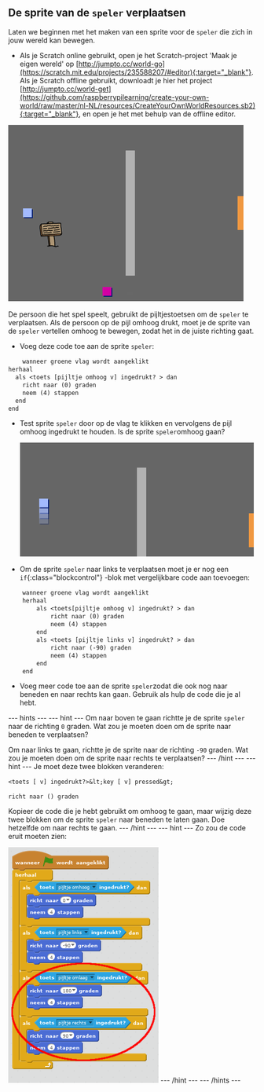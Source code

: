 ## De sprite van de `speler` verplaatsen

Laten we beginnen met het maken van een sprite voor de `speler` die zich in jouw wereld kan bewegen.

+ Als je Scratch online gebruikt, open je het Scratch-project 'Maak je eigen wereld' op [http://jumpto.cc/world-go](https://scratch.mit.edu/projects/235588207/#editor){:target="_blank"}. Als je Scratch offline gebruikt, downloadt je hier het project [http://jumpto.cc/world-get](https://github.com/raspberrypilearning/create-your-own-world/raw/master/nl-NL/resources/CreateYourOwnWorldResources.sb2){:target="_blank"}, en open je het met behulp van de offline editor. 

![screenshot](images/world-starter.png)

De persoon die het spel speelt, gebruikt de pijltjestoetsen om de `speler` te verplaatsen. Als de persoon op de pijl omhoog drukt, moet je de sprite van de `speler` vertellen omhoog te bewegen, zodat het in de juiste richting gaat.

+ Voeg deze code toe aan de sprite `speler`:

```blocks
    wanneer groene vlag wordt aangeklikt
herhaal 
  als <toets [pijltje omhoog v] ingedrukt? > dan 
    richt naar (0) graden
    neem (4) stappen
  end
end
```

+ Test sprite `speler` door op de vlag te klikken en vervolgens de pijl omhoog ingedrukt te houden. Is de sprite `speler`omhoog gaan?
    
    ![screenshot](images/world-up.png)

+ Om de sprite `speler` naar links te verplaatsen moet je er nog een `if`{:class="blockcontrol"} -blok met vergelijkbare code aan toevoegen:

```blocks
    wanneer groene vlag wordt aangeklikt
    herhaal
        als <toets[pijltje omhoog v] ingedrukt? > dan
            richt naar (0) graden
            neem (4) stappen
        end
        als <toets [pijltje links v] ingedrukt? > dan
            richt naar (-90) graden
            neem (4) stappen
        end
    end
```

+ Voeg meer code toe aan de sprite `speler`zodat die ook nog naar beneden en naar rechts kan gaan. Gebruik als hulp de code die je al hebt.

--- hints --- --- hint --- Om naar boven te gaan richtte je de sprite `speler` naar de richting `0` graden. Wat zou je moeten doen om de sprite naar beneden te verplaatsen?

Om naar links te gaan, richtte je de sprite naar de richting `-90` graden. Wat zou je moeten doen om de sprite naar rechts te verplaatsen? --- /hint --- --- hint --- Je moet deze twee blokken veranderen:

```blocks
<toets [ v] ingedrukt?>&lt;key [ v] pressed&gt;
```

```blocks
richt naar () graden
```

Kopieer de code die je hebt gebruikt om omhoog te gaan, maar wijzig deze twee blokken om de sprite `speler` naar beneden te laten gaan. Doe hetzelfde om naar rechts te gaan. --- /hint --- --- hint --- Zo zou de code eruit moeten zien:

![Moving down and right](images/finished-move-down-right.png) --- /hint --- --- /hints ---
